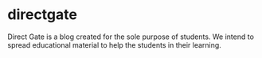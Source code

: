 # directgate
Direct Gate is a blog created for the sole purpose of students. We intend to spread educational material to help the students in their learning.
